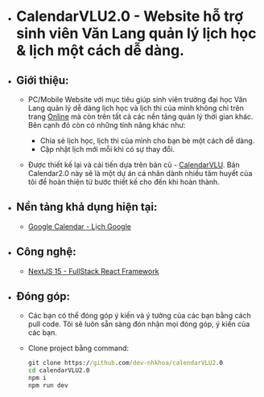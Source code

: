 - # CalendarVLU2.0 - Website hỗ trợ sinh viên Văn Lang quản lý lịch học & lịch một cách dễ dàng.
- ## Giới thiệu:

  - PC/Mobile Website với mục tiêu giúp sinh viên trường đại học Văn Lang quản lý dễ dàng lịch học và lịch thi của mình không chỉ trên trang [Online](https://online.vlu.edu.vn) mà còn trên tất cả các nền tảng quản lý thời gian khác. Bên cạnh đó còn có những tính năng khác như:

    - Chia sẻ lịch học, lịch thi của mình cho bạn bè một cách dễ dàng.
    - Cập nhật lịch mới mỗi khi có sự thay đổi.

  - Được thiết kế lại và cải tiến dựa trên bản cũ - [CalendarVLU](https://github.com/dev-nhkhoa/calendarVLU). Bản Calendar2.0 này sẽ là một dự án cá nhân dành nhiều tâm huyết của tôi để hoàn thiện từ bước thiết kế cho đến khi hoàn thành.

- ## Nền tảng khả dụng hiện tại:

  - [Google Calendar - Lịch Google](https://calendar.google.com/)

- ## Công nghệ:

  - [NextJS 15 - FullStack React Framework](https://nextjs.org/)

- ## Đóng góp:

  - Các bạn có thể đóng góp ý kiến và ý tưởng của các bạn bằng cách pull code. Tôi sẽ luôn sẵn sàng đón nhận mọi đóng góp, ý kiến của các bạn.

  - Clone project bằng command:
    ```cmd
    git clone https://github.com/dev-nhkhoa/calendarVLU2.0
    cd calendarVLU2.0
    npm i
    npm run dev
    ```
